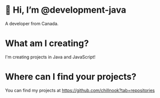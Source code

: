 # 👋 Hi, I’m @development-java
A developer from Canada.

# What am I creating?
I'm creating projects in Java and JavaScript!

# Where can I find your projects?
You can find my projects at https://github.com/chillnook?tab=repositories
